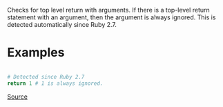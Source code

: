 
Checks for top level return with arguments. If there is a
top-level return statement with an argument, then the argument is
always ignored. This is detected automatically since Ruby 2.7.

# Examples

```ruby

# Detected since Ruby 2.7
return 1 # 1 is always ignored.
```

[Source](http://www.rubydoc.info/gems/rubocop/RuboCop/Cop/Lint/TopLevelReturnWithArgument)